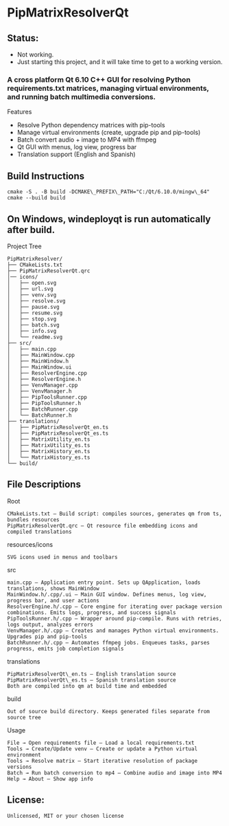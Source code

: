 # PipMatrixResolverQt

## Status:
* Not working.
* Just starting this project, and it will take time to get to a working version.

### A cross platform Qt 6.10 C++ GUI for resolving Python requirements.txt matrices, managing virtual environments, and running batch multimedia conversions.

Features

* Resolve Python dependency matrices with pip-tools
* Manage virtual environments (create, upgrade pip and pip-tools)
* Batch convert audio + image to MP4 with ffmpeg
* Qt GUI with menus, log view, progress bar
* Translation support (English and Spanish)

## Build Instructions
```
cmake -S . -B build -DCMAKE\_PREFIX\_PATH="C:/Qt/6.10.0/mingw\_64"
cmake --build build
```

## On Windows, windeployqt is run automatically after build.

Project Tree

```
PipMatrixResolver/
├── CMakeLists.txt
├── PipMatrixResolverQt.qrc
│── icons/
│   ├── open.svg
│   ├── url.svg
│   ├── venv.svg
│   ├── resolve.svg
│   ├── pause.svg
│   ├── resume.svg
│   ├── stop.svg
│   ├── batch.svg
│   ├── info.svg
│   └── readme.svg
├── src/
│   ├── main.cpp
│   ├── MainWindow.cpp
│   ├── MainWindow.h
│   ├── MainWindow.ui
│   ├── ResolverEngine.cpp
│   ├── ResolverEngine.h
│   ├── VenvManager.cpp
│   ├── VenvManager.h
│   ├── PipToolsRunner.cpp
│   ├── PipToolsRunner.h
│   ├── BatchRunner.cpp
│   └── BatchRunner.h
├── translations/
│   ├── PipMatrixResolverQt_en.ts
│   ├── PipMatrixResolverQt_es.ts
│   ├── MatrixUtility_en.ts
│   ├── MatrixUtility_es.ts
│   ├── MatrixHistory_en.ts
│   └── MatrixHistory_es.ts
└── build/

```

## File Descriptions

Root
```
CMakeLists.txt – Build script: compiles sources, generates qm from ts, bundles resources
PipMatrixResolverQt.qrc – Qt resource file embedding icons and compiled translations
```

resources/icons
```
SVG icons used in menus and toolbars
```

src
```
main.cpp – Application entry point. Sets up QApplication, loads translations, shows MainWindow
MainWindow.h/.cpp/.ui – Main GUI window. Defines menus, log view, progress bar, and user actions
ResolverEngine.h/.cpp – Core engine for iterating over package version combinations. Emits logs, progress, and success signals
PipToolsRunner.h/.cpp – Wrapper around pip-compile. Runs with retries, logs output, analyzes errors
VenvManager.h/.cpp – Creates and manages Python virtual environments. Upgrades pip and pip-tools
BatchRunner.h/.cpp – Automates ffmpeg jobs. Enqueues tasks, parses progress, emits job completion signals
```

translations
```
PipMatrixResolverQt\_en.ts – English translation source
PipMatrixResolverQt\_es.ts – Spanish translation source
Both are compiled into qm at build time and embedded
```

build
```
Out of source build directory. Keeps generated files separate from source tree
```

Usage

```
File → Open requirements file – Load a local requirements.txt
Tools → Create/Update venv – Create or update a Python virtual environment
Tools → Resolve matrix – Start iterative resolution of package versions
Batch → Run batch conversion to mp4 – Combine audio and image into MP4
Help → About – Show app info
```

## License: 
    Unlicensed, MIT or your chosen license

